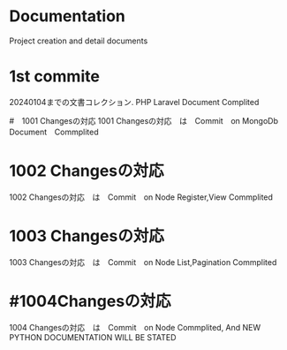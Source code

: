 # Documentation
Project creation and detail documents


# 1st commite
20240104までの文書コレクション.
PHP Laravel Document Complited

#　1001 Changesの対応
1001 Changesの対応　は　Commit　on MongoDb Document　Commplited 

# 1002 Changesの対応
1002 Changesの対応　は　Commit　on Node Register,View Commplited 

# 1003 Changesの対応
1003 Changesの対応　は　Commit　on Node List,Pagination Commplited 

# #1004Changesの対応
1004 Changesの対応　は　Commit　on Node Commplited,<Process is Temporarily Stoped> 
And NEW PYTHON DOCUMENTATION WILL BE STATED 

